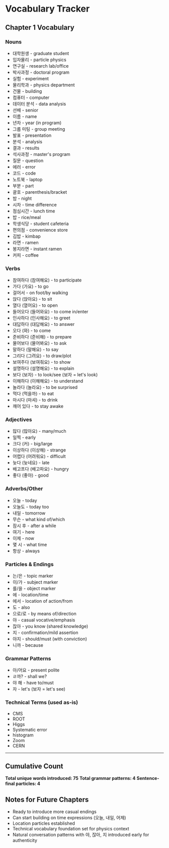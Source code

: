 # Vocabulary Tracker

## Chapter 1 Vocabulary

### Nouns
- 대학원생 - graduate student
- 입자물리 - particle physics
- 연구실 - research lab/office
- 박사과정 - doctoral program
- 실험 - experiment
- 물리학과 - physics department
- 건물 - building
- 컴퓨터 - computer
- 데이터 분석 - data analysis
- 선배 - senior
- 이름 - name
- 년차 - year (in program)
- 그룹 미팅 - group meeting
- 발표 - presentation
- 분석 - analysis
- 결과 - results
- 석사과정 - master's program
- 질문 - question
- 에러 - error
- 코드 - code
- 노트북 - laptop
- 부분 - part
- 괄호 - parenthesis/bracket
- 밤 - night
- 시차 - time difference
- 점심시간 - lunch time
- 밥 - rice/meal
- 학생식당 - student cafeteria
- 편의점 - convenience store
- 김밥 - kimbap
- 라면 - ramen
- 봉지라면 - instant ramen
- 커피 - coffee

### Verbs
- 참여하다 (참여해요) - to participate
- 가다 (가요) - to go
- 걸어서 - on foot/by walking
- 앉다 (앉아요) - to sit
- 열다 (열어요) - to open
- 들어오다 (들어와요) - to come in/enter
- 인사하다 (인사해요) - to greet
- 대답하다 (대답해요) - to answer
- 오다 (와) - to come
- 준비하다 (준비해) - to prepare
- 물어보다 (물어봐요) - to ask
- 말하다 (말해요) - to say
- 그리다 (그려요) - to draw/plot
- 보여주다 (보여줘요) - to show
- 설명하다 (설명해요) - to explain
- 보다 (보자) - to look/see (보자 = let's look)
- 이해하다 (이해해요) - to understand
- 놀라다 (놀라요) - to be surprised
- 먹다 (먹을까) - to eat
- 마시다 (마셔) - to drink
- 깨어 있다 - to stay awake

### Adjectives
- 많다 (많아요) - many/much
- 일찍 - early
- 크다 (커) - big/large
- 이상하다 (이상해) - strange
- 어렵다 (어려워요) - difficult
- 늦다 (늦네요) - late
- 배고프다 (배고파요) - hungry
- 좋다 (좋아) - good

### Adverbs/Other
- 오늘 - today
- 오늘도 - today too
- 내일 - tomorrow
- 무슨 - what kind of/which
- 잠시 후 - after a while
- 여기 - here
- 이제 - now
- 몇 시 - what time
- 항상 - always

### Particles & Endings
- 는/은 - topic marker
- 이/가 - subject marker
- 를/을 - object marker
- 에 - location/time
- 에서 - location of action/from
- 도 - also
- 으로/로 - by means of/direction
- 야 - casual vocative/emphasis
- 잖아 - you know (shared knowledge)
- 지 - confirmation/mild assertion
- 야지 - should/must (with conviction)
- 니까 - because

### Grammar Patterns
- 아/어요 - present polite
- ㄹ까? - shall we?
- 야 해 - have to/must
- 자 - let's (보자 = let's see)

### Technical Terms (used as-is)
- CMS
- ROOT
- Higgs
- Systematic error
- histogram
- Zoom
- CERN

---

## Cumulative Count
**Total unique words introduced: 75**
**Total grammar patterns: 4**
**Sentence-final particles: 4**

## Notes for Future Chapters
- Ready to introduce more casual endings
- Can start building on time expressions (오늘, 내일, 어제)
- Location particles established
- Technical vocabulary foundation set for physics context
- Natural conversation patterns with 야, 잖아, 지 introduced early for authenticity
